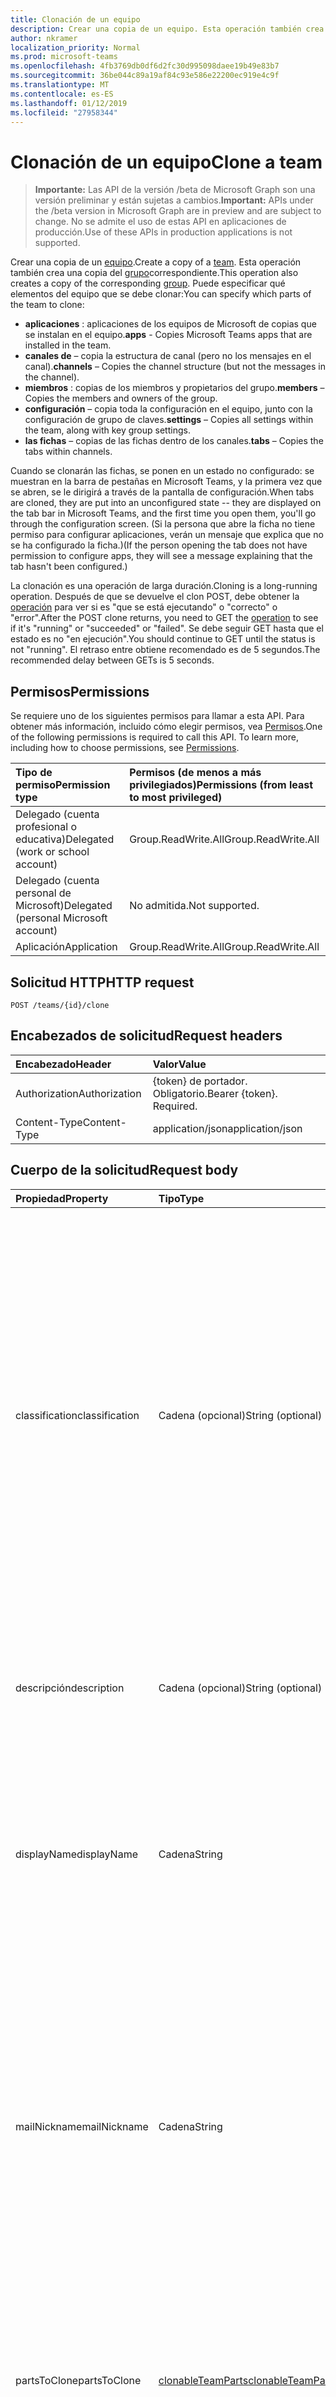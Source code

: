 ```yaml
---
title: Clonación de un equipo
description: Crear una copia de un equipo. Esta operación también crea una copia del grupo correspondiente.
author: nkramer
localization_priority: Normal
ms.prod: microsoft-teams
ms.openlocfilehash: 4fb3769db0df6d2fc30d995098daee19b49e83b7
ms.sourcegitcommit: 36be044c89a19af84c93e586e22200ec919e4c9f
ms.translationtype: MT
ms.contentlocale: es-ES
ms.lasthandoff: 01/12/2019
ms.locfileid: "27958344"
---
```

# <a name="clone-a-team"></a><span data-ttu-id="37ccc-104">Clonación de un equipo</span><span class="sxs-lookup"><span data-stu-id="37ccc-104">Clone a team</span></span>

> <span data-ttu-id="37ccc-105">**Importante:** Las API de la versión /beta de Microsoft Graph son una versión preliminar y están sujetas a cambios.</span><span class="sxs-lookup"><span data-stu-id="37ccc-105">**Important:** APIs under the /beta version in Microsoft Graph are in preview and are subject to change.</span></span> <span data-ttu-id="37ccc-106">No se admite el uso de estas API en aplicaciones de producción.</span><span class="sxs-lookup"><span data-stu-id="37ccc-106">Use of these APIs in production applications is not supported.</span></span>

<span data-ttu-id="37ccc-107">Crear una copia de un [equipo](../resources/team.md).</span><span class="sxs-lookup"><span data-stu-id="37ccc-107">Create a copy of a [team](../resources/team.md).</span></span> <span data-ttu-id="37ccc-108">Esta operación también crea una copia del [grupo](../resources/group.md)correspondiente.</span><span class="sxs-lookup"><span data-stu-id="37ccc-108">This operation also creates a copy of the corresponding [group](../resources/group.md).</span></span>
<span data-ttu-id="37ccc-109">Puede especificar qué elementos del equipo que se debe clonar:</span><span class="sxs-lookup"><span data-stu-id="37ccc-109">You can specify which parts of the team to clone:</span></span>

- <span data-ttu-id="37ccc-110">**aplicaciones** : aplicaciones de los equipos de Microsoft de copias que se instalan en el equipo.</span><span class="sxs-lookup"><span data-stu-id="37ccc-110">**apps** - Copies Microsoft Teams apps that are installed in the team.</span></span> 
- <span data-ttu-id="37ccc-111">**canales de** – copia la estructura de canal (pero no los mensajes en el canal).</span><span class="sxs-lookup"><span data-stu-id="37ccc-111">**channels** – Copies the channel structure (but not the messages in the channel).</span></span>
- <span data-ttu-id="37ccc-112">**miembros** : copias de los miembros y propietarios del grupo.</span><span class="sxs-lookup"><span data-stu-id="37ccc-112">**members** – Copies the members and owners of the group.</span></span>
- <span data-ttu-id="37ccc-113">**configuración** – copia toda la configuración en el equipo, junto con la configuración de grupo de claves.</span><span class="sxs-lookup"><span data-stu-id="37ccc-113">**settings** – Copies all settings within the team, along with key group settings.</span></span>
- <span data-ttu-id="37ccc-114">**las fichas** – copias de las fichas dentro de los canales.</span><span class="sxs-lookup"><span data-stu-id="37ccc-114">**tabs** – Copies the tabs within channels.</span></span>

<span data-ttu-id="37ccc-115">Cuando se clonarán las fichas, se ponen en un estado no configurado: se muestran en la barra de pestañas en Microsoft Teams, y la primera vez que se abren, se le dirigirá a través de la pantalla de configuración.</span><span class="sxs-lookup"><span data-stu-id="37ccc-115">When tabs are cloned, they are put into an unconfigured state -- they are displayed on the tab bar in Microsoft Teams, and the first time you open them, you'll go through the configuration screen.</span></span> <span data-ttu-id="37ccc-116">(Si la persona que abre la ficha no tiene permiso para configurar aplicaciones, verán un mensaje que explica que no se ha configurado la ficha.)</span><span class="sxs-lookup"><span data-stu-id="37ccc-116">(If the person opening the tab does not have permission to configure apps, they will see a message explaining that the tab hasn't been configured.)</span></span>

<span data-ttu-id="37ccc-117">La clonación es una operación de larga duración.</span><span class="sxs-lookup"><span data-stu-id="37ccc-117">Cloning is a long-running operation.</span></span>
<span data-ttu-id="37ccc-118">Después de que se devuelve el clon POST, debe obtener la [operación](../resources/teamsasyncoperation.md) para ver si es "que se está ejecutando" o "correcto" o "error".</span><span class="sxs-lookup"><span data-stu-id="37ccc-118">After the POST clone returns, you need to GET the [operation](../resources/teamsasyncoperation.md) to see if it's "running" or "succeeded" or "failed".</span></span> <span data-ttu-id="37ccc-119">Se debe seguir GET hasta que el estado es no "en ejecución".</span><span class="sxs-lookup"><span data-stu-id="37ccc-119">You should continue to GET until the status is not "running".</span></span> <span data-ttu-id="37ccc-120">El retraso entre obtiene recomendado es de 5 segundos.</span><span class="sxs-lookup"><span data-stu-id="37ccc-120">The recommended delay between GETs is 5 seconds.</span></span>

## <a name="permissions"></a><span data-ttu-id="37ccc-121">Permisos</span><span class="sxs-lookup"><span data-stu-id="37ccc-121">Permissions</span></span>

<span data-ttu-id="37ccc-p106">Se requiere uno de los siguientes permisos para llamar a esta API. Para obtener más información, incluido cómo elegir permisos, vea [Permisos](/graph/permissions-reference).</span><span class="sxs-lookup"><span data-stu-id="37ccc-p106">One of the following permissions is required to call this API. To learn more, including how to choose permissions, see [Permissions](/graph/permissions-reference).</span></span>

|<span data-ttu-id="37ccc-124">Tipo de permiso</span><span class="sxs-lookup"><span data-stu-id="37ccc-124">Permission type</span></span>      | <span data-ttu-id="37ccc-125">Permisos (de menos a más privilegiados)</span><span class="sxs-lookup"><span data-stu-id="37ccc-125">Permissions (from least to most privileged)</span></span>              |
|:--------------------|:---------------------------------------------------------|
|<span data-ttu-id="37ccc-126">Delegado (cuenta profesional o educativa)</span><span class="sxs-lookup"><span data-stu-id="37ccc-126">Delegated (work or school account)</span></span>     | <span data-ttu-id="37ccc-127">Group.ReadWrite.All</span><span class="sxs-lookup"><span data-stu-id="37ccc-127">Group.ReadWrite.All</span></span>    |
|<span data-ttu-id="37ccc-128">Delegado (cuenta personal de Microsoft)</span><span class="sxs-lookup"><span data-stu-id="37ccc-128">Delegated (personal Microsoft account)</span></span> | <span data-ttu-id="37ccc-129">No admitida.</span><span class="sxs-lookup"><span data-stu-id="37ccc-129">Not supported.</span></span>    |
|<span data-ttu-id="37ccc-130">Aplicación</span><span class="sxs-lookup"><span data-stu-id="37ccc-130">Application</span></span>                            | <span data-ttu-id="37ccc-131">Group.ReadWrite.All</span><span class="sxs-lookup"><span data-stu-id="37ccc-131">Group.ReadWrite.All</span></span> |

## <a name="http-request"></a><span data-ttu-id="37ccc-132">Solicitud HTTP</span><span class="sxs-lookup"><span data-stu-id="37ccc-132">HTTP request</span></span>
<!-- { "blockType": "ignored" } -->
```http
POST /teams/{id}/clone
```

## <a name="request-headers"></a><span data-ttu-id="37ccc-133">Encabezados de solicitud</span><span class="sxs-lookup"><span data-stu-id="37ccc-133">Request headers</span></span>
| <span data-ttu-id="37ccc-134">Encabezado</span><span class="sxs-lookup"><span data-stu-id="37ccc-134">Header</span></span>       | <span data-ttu-id="37ccc-135">Valor</span><span class="sxs-lookup"><span data-stu-id="37ccc-135">Value</span></span> |
|:---------------|:--------|
| <span data-ttu-id="37ccc-136">Authorization</span><span class="sxs-lookup"><span data-stu-id="37ccc-136">Authorization</span></span>  | <span data-ttu-id="37ccc-p107">{token} de portador. Obligatorio.</span><span class="sxs-lookup"><span data-stu-id="37ccc-p107">Bearer {token}. Required.</span></span>  |
| <span data-ttu-id="37ccc-139">Content-Type</span><span class="sxs-lookup"><span data-stu-id="37ccc-139">Content-Type</span></span>  | <span data-ttu-id="37ccc-140">application/json</span><span class="sxs-lookup"><span data-stu-id="37ccc-140">application/json</span></span>  |

## <a name="request-body"></a><span data-ttu-id="37ccc-141">Cuerpo de la solicitud</span><span class="sxs-lookup"><span data-stu-id="37ccc-141">Request body</span></span>

| <span data-ttu-id="37ccc-142">Propiedad</span><span class="sxs-lookup"><span data-stu-id="37ccc-142">Property</span></span>     | <span data-ttu-id="37ccc-143">Tipo</span><span class="sxs-lookup"><span data-stu-id="37ccc-143">Type</span></span>   |<span data-ttu-id="37ccc-144">Descripción</span><span class="sxs-lookup"><span data-stu-id="37ccc-144">Description</span></span>|
|:---------------|:--------|:----------|
|<span data-ttu-id="37ccc-145">classification</span><span class="sxs-lookup"><span data-stu-id="37ccc-145">classification</span></span>|<span data-ttu-id="37ccc-146">Cadena (opcional)</span><span class="sxs-lookup"><span data-stu-id="37ccc-146">String (optional)</span></span>|<span data-ttu-id="37ccc-147">Describe una clasificación para el grupo (por ejemplo, el impacto de negocio bajo, medio o alto).</span><span class="sxs-lookup"><span data-stu-id="37ccc-147">Describes a classification for the group (such as low, medium or high business impact).</span></span> <span data-ttu-id="37ccc-148">Los valores válidos para esta propiedad se definen mediante la creación de un valor de [configuración](../resources/directorysetting.md) ClassificationList, basado en la [definición de plantilla](../resources/directorysettingtemplate.md).</span><span class="sxs-lookup"><span data-stu-id="37ccc-148">Valid values for this property are defined by creating a ClassificationList [setting](../resources/directorysetting.md) value, based on the [template definition](../resources/directorysettingtemplate.md).</span></span> <span data-ttu-id="37ccc-149">Si no se especifica la clasificación, la clasificación se copiarán desde el equipo original o grupo.</span><span class="sxs-lookup"><span data-stu-id="37ccc-149">If classification is not specified, the classification will be copied from the original team/group.</span></span>|
|<span data-ttu-id="37ccc-150">descripción</span><span class="sxs-lookup"><span data-stu-id="37ccc-150">description</span></span>|<span data-ttu-id="37ccc-151">Cadena (opcional)</span><span class="sxs-lookup"><span data-stu-id="37ccc-151">String (optional)</span></span>|<span data-ttu-id="37ccc-152">Una descripción opcional del grupo.</span><span class="sxs-lookup"><span data-stu-id="37ccc-152">An optional description for the group.</span></span> <span data-ttu-id="37ccc-153">Si no se especifica esta propiedad, se va a dejar en blanco.</span><span class="sxs-lookup"><span data-stu-id="37ccc-153">If this property is not specified, it will be left blank.</span></span>|
|<span data-ttu-id="37ccc-154">displayName</span><span class="sxs-lookup"><span data-stu-id="37ccc-154">displayName</span></span>|<span data-ttu-id="37ccc-155">Cadena</span><span class="sxs-lookup"><span data-stu-id="37ccc-155">String</span></span>|<span data-ttu-id="37ccc-p110">El nombre para mostrar del grupo. Esta propiedad es necesaria cuando se crea un grupo y no se puede borrar durante las actualizaciones. Es compatible con $filter y $orderby.</span><span class="sxs-lookup"><span data-stu-id="37ccc-p110">The display name for the group. This property is required when a group is created and it cannot be cleared during updates. Supports $filter and $orderby.</span></span>|
|<span data-ttu-id="37ccc-159">mailNickname</span><span class="sxs-lookup"><span data-stu-id="37ccc-159">mailNickname</span></span>|<span data-ttu-id="37ccc-160">Cadena</span><span class="sxs-lookup"><span data-stu-id="37ccc-160">String</span></span>|<span data-ttu-id="37ccc-161">El alias de correo para el grupo, único en la organización.</span><span class="sxs-lookup"><span data-stu-id="37ccc-161">The mail alias for the group, unique in the organization.</span></span> <span data-ttu-id="37ccc-162">Esta propiedad debe especificarse cuando se crea un grupo.</span><span class="sxs-lookup"><span data-stu-id="37ccc-162">This property must be specified when a group is created.</span></span> <span data-ttu-id="37ccc-163">Es compatible con $filter.</span><span class="sxs-lookup"><span data-stu-id="37ccc-163">Supports $filter.</span></span> <span data-ttu-id="37ccc-164">Si no se especifica esta propiedad, se calculará de la propiedad displayName.</span><span class="sxs-lookup"><span data-stu-id="37ccc-164">If this property is not specified, it will be computed from the displayName.</span></span> <span data-ttu-id="37ccc-165">Problema conocido: esta propiedad se omite actualmente.</span><span class="sxs-lookup"><span data-stu-id="37ccc-165">Known issue: this property is currently ignored.</span></span>|
|<span data-ttu-id="37ccc-166">partsToClone</span><span class="sxs-lookup"><span data-stu-id="37ccc-166">partsToClone</span></span>| [<span data-ttu-id="37ccc-167">clonableTeamParts</span><span class="sxs-lookup"><span data-stu-id="37ccc-167">clonableTeamParts</span></span>](../resources/clonableteamparts.md) |<span data-ttu-id="37ccc-168">Una lista separados por comas de los elementos que se debe clonar.</span><span class="sxs-lookup"><span data-stu-id="37ccc-168">A comma-seperated list of the parts to clone.</span></span> <span data-ttu-id="37ccc-169">Los elementos legales son "aplicaciones, las fichas, configuración, canales, los miembros".</span><span class="sxs-lookup"><span data-stu-id="37ccc-169">Legal parts are "apps, tabs, settings, channels, members".</span></span>|
|<span data-ttu-id="37ccc-170">visibility</span><span class="sxs-lookup"><span data-stu-id="37ccc-170">visibility</span></span>|<span data-ttu-id="37ccc-171">[teamVisibilityType](../resources/teamvisibilitytype.md) (opcional)</span><span class="sxs-lookup"><span data-stu-id="37ccc-171">[teamVisibilityType](../resources/teamvisibilitytype.md) (optional)</span></span>| <span data-ttu-id="37ccc-172">Especifica la visibilidad del grupo.</span><span class="sxs-lookup"><span data-stu-id="37ccc-172">Specifies the visibility of the group.</span></span> <span data-ttu-id="37ccc-173">Los valores posibles son: **privada**, **pública**.</span><span class="sxs-lookup"><span data-stu-id="37ccc-173">Possible values are: **Private**, **Public**.</span></span> <span data-ttu-id="37ccc-174">Si no se especifica la visibilidad, la visibilidad se copiarán desde el equipo original o grupo.</span><span class="sxs-lookup"><span data-stu-id="37ccc-174">If visibility is not specified, the visibility will be copied from the original team/group.</span></span> <span data-ttu-id="37ccc-175">Si el equipo que se está clonando es un equipo de **educationClass** , se omite el parámetro visibilidad y visibilidad del nuevo grupo se establecerá en HiddenMembership.</span><span class="sxs-lookup"><span data-stu-id="37ccc-175">If the team being cloned is an **educationClass** team, the visibility parameter is ignored, and the new group's visibility will be set to HiddenMembership.</span></span>|

## <a name="response"></a><span data-ttu-id="37ccc-176">Respuesta</span><span class="sxs-lookup"><span data-stu-id="37ccc-176">Response</span></span>

<span data-ttu-id="37ccc-177">Si tiene éxito, este método devolverá un `202 Accepted` código de respuesta con una ubicación: encabezado que señala hacia el recurso de la [operación](../resources/teamsasyncoperation.md) .</span><span class="sxs-lookup"><span data-stu-id="37ccc-177">If successful, this method will return a `202 Accepted` response code with a Location: header pointing to the [operation](../resources/teamsasyncoperation.md) resource.</span></span>
<span data-ttu-id="37ccc-178">Una vez finalizada la operación, el recurso de la operación le indicará el identificador del equipo de creada.</span><span class="sxs-lookup"><span data-stu-id="37ccc-178">When the operation is complete, the operation resource will tell you the id of the created team.</span></span>

## <a name="example"></a><span data-ttu-id="37ccc-179">Ejemplo</span><span class="sxs-lookup"><span data-stu-id="37ccc-179">Example</span></span>
#### <a name="request"></a><span data-ttu-id="37ccc-180">Solicitud</span><span class="sxs-lookup"><span data-stu-id="37ccc-180">Request</span></span>
<span data-ttu-id="37ccc-181">Aquí tiene un ejemplo de la solicitud.</span><span class="sxs-lookup"><span data-stu-id="37ccc-181">The following is an example of the request.</span></span>
<!-- {
  "blockType": "ignored",
  "name": "create_team"
}-->
```http
POST /teams/{id}/clone
Content-Type: application/json

{  
     "displayName": "Library Assist",
     "description": "Self help community for library",
     "mailNickname": "libassist",
     "partsToClone": "apps,tabs,settings,channels,members",
     "visibility": "public"
}
```

#### <a name="response"></a><span data-ttu-id="37ccc-182">Respuesta</span><span class="sxs-lookup"><span data-stu-id="37ccc-182">Response</span></span>
<span data-ttu-id="37ccc-183">Aquí tiene un ejemplo de la respuesta.</span><span class="sxs-lookup"><span data-stu-id="37ccc-183">The following is an example of the response.</span></span> <span data-ttu-id="37ccc-184">Nota: Es posible que el objeto de respuesta que aparezca aquí esté truncado para abreviar.</span><span class="sxs-lookup"><span data-stu-id="37ccc-184">Note: The response object shown here may be truncated for brevity.</span></span> <span data-ttu-id="37ccc-185">Todas las propiedades se devolverán desde una llamada real.</span><span class="sxs-lookup"><span data-stu-id="37ccc-185">All of the properties will be returned from an actual call.</span></span>
<!-- {
  "blockType": "ignored",
  "truncated": true,
  "@odata.type": "microsoft.graph.team"
} -->
```http
HTTP/1.1 202 Accepted
Location: /teams{id}/operations({opId})
Content-Type: text/plain
Content-Length: 0
```

<!-- uuid: 8fcb5dbc-d5aa-4681-8e31-b001d5168d79
2015-10-25 14:57:30 UTC -->
<!-- {
  "type": "#page.annotation",
  "description": "Create Team",
  "keywords": "",
  "section": "documentation",
  "tocPath": ""
}-->
